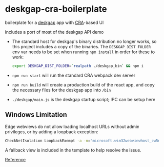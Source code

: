 # deskgap-cra-boilerplate

boilerplate for a [deskgap](https://github.com/patr0nus/DeskGap) app with [CRA](https://create-react-app.dev)-based UI

includes a port of most of the deskgap API demo

- The standard host for deskgap's binary distribution no longer works, so this project includes a copy of the binaries.
  The `DESKGAP_DIST_FOLDER` env var needs to be set when running `npm install` in order for these to work:
  
  ```sh
  export DESKGAP_DIST_FOLDER=`realpath ./deskgap_bin` && npm i
  ```

- `npm run start` will run the standard CRA webpack dev server
- `npm run build` will create a production build of the react app, and copy the necessary files for the deskgap app into `/bin`
- `./deskgap/main.js` is the deskgap startup script; IPC can be setup here

## Windows Limitation

Edge webviews do not allow loading localhost URLs without admin privileges, or by adding a loopback exception:

```sh
CheckNetIsolation LoopbackExempt -a -n="microsoft.win32webviewhost_cw5n1h2txyewy"
```

A fallback view is included in the template to help resolve the issue.

[Reference](https://github.com/webview/webview/issues/556#issuecomment-805672457)
